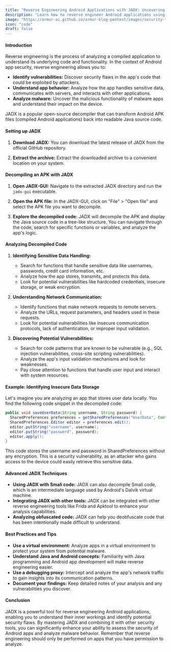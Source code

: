 ```yaml
---
title: "Reverse Engineering Android Applications with JADX: Uncovering Code Logic and Identifying Security Flaws"
description: "Learn how to reverse engineer Android applications using JADX, a powerful decompiler, to understand their inner workings, identify potential security vulnerabilities, and analyze malware behavior."
image: "https://armur-ai.github.io/armur-blog-pentest/images/security-fundamentals.png"
icon: "code"
draft: false
---
```

#### Introduction

Reverse engineering is the process of analyzing a compiled application to understand its underlying code and functionality. In the context of Android app security, reverse engineering allows you to:

* **Identify vulnerabilities:**  Discover security flaws in the app's code that could be exploited by attackers.
* **Understand app behavior:**  Analyze how the app handles sensitive data, communicates with servers, and interacts with other applications.
* **Analyze malware:**  Uncover the malicious functionality of malware apps and understand their impact on the device.

JADX is a popular open-source decompiler that can transform Android APK files (compiled Android applications) back into readable Java source code.

#### Setting up JADX

1. **Download JADX:** You can download the latest release of JADX from the official GitHub repository.

2. **Extract the archive:** Extract the downloaded archive to a convenient location on your system.

#### Decompiling an APK with JADX

1. **Open JADX-GUI:** Navigate to the extracted JADX directory and run the `jadx-gui` executable.

2. **Open the APK file:** In the JADX-GUI, click on "File" > "Open file" and select the APK file you want to decompile.

3. **Explore the decompiled code:** JADX will decompile the APK and display the Java source code in a tree-like structure. You can navigate through the code, search for specific functions or variables, and analyze the app's logic.

#### Analyzing Decompiled Code

1. **Identifying Sensitive Data Handling:**
   - Search for functions that handle sensitive data like usernames, passwords, credit card information, etc.
   - Analyze how the app stores, transmits, and protects this data.
   - Look for potential vulnerabilities like hardcoded credentials, insecure storage, or weak encryption.

2. **Understanding Network Communication:**
   - Identify functions that make network requests to remote servers.
   - Analyze the URLs, request parameters, and headers used in these requests.
   - Look for potential vulnerabilities like insecure communication protocols, lack of authentication, or improper input validation.

3. **Discovering Potential Vulnerabilities:**
   - Search for code patterns that are known to be vulnerable (e.g., SQL injection vulnerabilities, cross-site scripting vulnerabilities).
   - Analyze the app's input validation mechanisms and look for weaknesses.
   - Pay close attention to functions that handle user input and interact with system resources.

#### Example: Identifying Insecure Data Storage

Let's imagine you are analyzing an app that stores user data locally. You find the following code snippet in the decompiled code:

```java
public void saveUserData(String username, String password) {
  SharedPreferences preferences = getSharedPreferences("UserData", Context.MODE_PRIVATE);
  SharedPreferences.Editor editor = preferences.edit();
  editor.putString("username", username);
  editor.putString("password", password); 
  editor.apply();
}
```

This code stores the username and password in SharedPreferences without any encryption. This is a security vulnerability, as an attacker who gains access to the device could easily retrieve this sensitive data.

#### Advanced JADX Techniques

* **Using JADX with Smali code:** JADX can also decompile Smali code, which is an intermediate language used by Android's Dalvik virtual machine.
* **Integrating JADX with other tools:** JADX can be integrated with other reverse engineering tools like Frida and Apktool to enhance your analysis capabilities.
* **Analyzing obfuscated code:** JADX can help you deobfuscate code that has been intentionally made difficult to understand.

#### Best Practices and Tips

* **Use a virtual environment:** Analyze apps in a virtual environment to protect your system from potential malware.
* **Understand Java and Android concepts:** Familiarity with Java programming and Android app development will make reverse engineering easier.
* **Use a debugging proxy:** Intercept and analyze the app's network traffic to gain insights into its communication patterns.
* **Document your findings:** Keep detailed notes of your analysis and any vulnerabilities you discover.


#### Conclusion

JADX is a powerful tool for reverse engineering Android applications, enabling you to understand their inner workings and identify potential security flaws. By mastering JADX and combining it with other security tools, you can significantly enhance your ability to assess the security of Android apps and analyze malware behavior. Remember that reverse engineering should only be performed on apps that you have permission to analyze. 